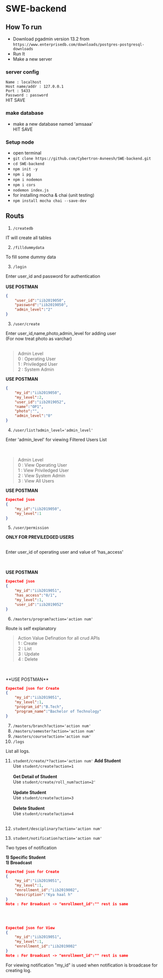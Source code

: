 # SWE-backend

## How To run
* Download pgadmin version 13.2 from `https://www.enterprisedb.com/downloads/postgres-postgresql-downloads`<br>
* Run It
* Make a new server<br>
### server config
`Name : localhost`<br> 
`Host name/addr : 127.0.0.1`<br> 
`Port : 5433`<br> 
`Password : password`<br> 
HIT SAVE

### make database

* make a new database named 'amsaaa'<br>
HIT SAVE

### Setup node

* open terminal
* `git clone https://github.com/Cybertron-Avneesh/SWE-backend.git`
* `cd SWE-backend`
* `npm init -y`
* `npm i pg`
* `npm i nodemon`
* `npm i cors`
* `nodemon index.js`
* for installing mocha & chai (unit testing)
* `npm install mocha chai --save-dev`
## Routs

1. `/createdb`

IT will create all tables

2. `/filldummydata`

To fill some dummy data

3. `/login`

Enter user_id and password for authentication
<br><br>
**USE POSTMAN**<br>
```json
{
    "user_id":"iib2019050",
    "password":"iib2019050",
    "admin_level":"2"
}
```
3. `/user/create`

Enter user_id,name,photo,admin_level for adding user<br>
(For now treat photo as varchar)
<br><br>
>Admin Level<br>
>0 : Operating User<br>
>1 : Priviledged User<br>
>2 : System Admin<br>

**USE POSTMAN**<br>
```json
{
    "my_id":"iib2019050",
    "my_level":2,
    "user_id":"iib2019052",
    "name":"OP1",
    "photo":"",
    "admin_level":"0"
}
```

4. `/user/list?admin_level='admin_level'`

Enter 'admin_level' for viewing Filtered Users List<br>
<br><br>
>Admin Level<br>
>0 : View Operating User<br>
>1 : View Priviledged User<br>
>2 : View System Admin<br>
>3 : View All Users<br>

**USE POSTMAN**<br>
```json
Expected json
{
    "my_id":"iib2019050",
    "my_level":1
}
```
5. `/user/permission`

**ONLY FOR PREVILEDGED USERS**<br><br>

Enter user_id of operating user and value of 'has_access'<br>
<br><br>

**USE POSTMAN**<br>
```json
Expected json
{
    "my_id":"iib2019051",
    "has_access":"0/1",
    "my_level":1,
    "user_id":"iib2019052"
}
```

6. `/masters/program?action='action num'`

Route is self explanatory<br>

>Action Value Defination for all crud APIs<br>
>1 : Create<br>
>2 : List<br>
>3 : Update<br>
>4 : Delete
<br>
<br>
**USE POSTMAN**<br>

```json
Expected json for Create
{
    "my_id":"iib2019051",
    "my_level":1,
    "program_id":"B.Tech",
    "program_name":"Bachelor of Technology"
}
```

7. `/masters/branch?action='action num'`
8. `/masters/semester?action='action num'`
9. `/masters/course?action='action num'`
10. `/logs`

List all logs.<br>

11. `student/create/*?action='action num'`
**Add Student** <br>
Use `student/create?action=1`<br><br>
**Get Detail of Student**<br>
Use `student/create/roll_num?action=2'`<br><br>
**Update Student**<br>
Use `student/create?action=3`<br><br>
**Delete Student**<br>
Use `student/create?action=4`<br><br>

12. `student/desciplinary?action='action num'`
13. `student/notification?action='action num'`

Two types of notification<br>

**1) Specific Student**<br>
**1) Broadcast**<br>

```json
Expected json for Create
{
    "my_id":"iib2019051",
    "my_level":1,
    "enrollment_id":"iib2019002",
    "description":"Kya haal h"
}
Note : For Broadcast -> "enrollment_id":"" rest is same
```
<br><br>

```json
Expected json for View
{
    "my_id":"iib2019051",
    "my_level":1,
    "enrollment_id":"iib2019002"
}
Note : For Broadcast -> "enrollment_id":"" rest is same
```
For viewing notification "my_id" is used when notification is broadcase for creating log.


